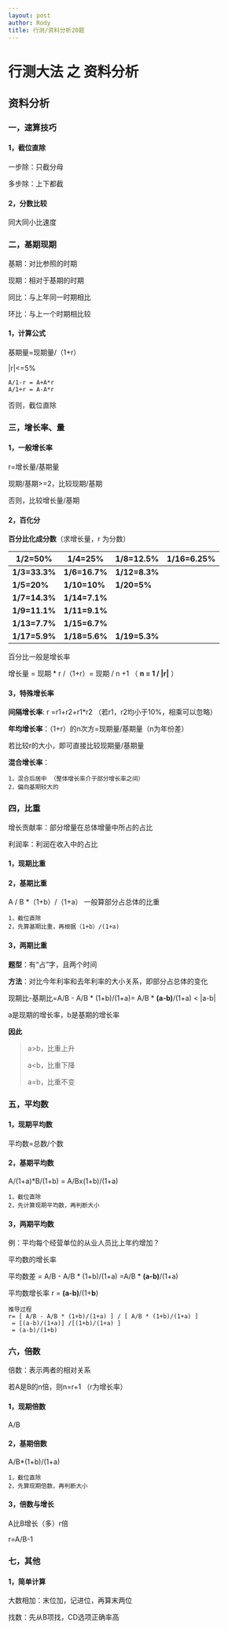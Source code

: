 ```yaml
---
layout: post
author: Rody
title: 行测/资料分析20题
---
```


# 行测大法 之 资料分析

## 资料分析

### 一，速算技巧

#### 1，截位直除

一步除：只截分母

多步除：上下都截

#### 2，分数比较

同大同小比速度

### 二，基期现期

基期：对比参照的时期

现期：相对于基期的时期

同比：与上年同一时期相比

环比：与上一个时期相比较

#### 1，计算公式

基期量=现期量/（1+r）

|r|<=5%

```
A/1-r = A+A*r
A/1+r = A-A*r
```

 否则，截位直除

### 三，增长率、量

#### 1，一般增长率

r=增长量/基期量

现期/基期>=2，比较现期/基期

否则，比较增长量/基期

#### 2，百化分

**百分比化成分数**（求增长量，r 为分数）

| 1/2=50%       | 1/4=25%       | 1/8=12.5%     | 1/16=6.25% |
| ------------- | ------------- | ------------- | ---------- |
| **1/3=33.3%** | **1/6=16.7%** | **1/12=8.3%** |            |
| **1/5=20%**   | **1/10=10%**  | **1/20=5%**   |            |
| **1/7=14.3%** | **1/14=7.1%** |               |            |
| **1/9=11.1%** | **1/11=9.1%** |               |            |
| **1/13=7.7%** | **1/15=6.7%** |               |            |
| **1/17=5.9%** | **1/18=5.6%** | **1/19=5.3%** |            |

百分比一般是增长率

增长量 = 现期 * r /（1+r）= 现期 / n +1     （ **n = 1 / |r|** ）

#### 3，特殊增长率

**间隔增长率**:      r =r1+r2+r1*r2  （若r1，r2均小于10%，相乘可以忽略）

**年均增长率**：（1+r）的n次方=现期量/基期量（n为年份差）

若比较r的大小，即可直接比较现期量/基期量

**混合增长率**：

```
1，混合后居中 （整体增长率介于部分增长率之间）
2，偏向基期较大的
```



### 四，比重

增长贡献率：部分增量在总体增量中所占的占比

利润率：利润在收入中的占比

#### 1，现期比重

#### 2，基期比重

A / B  *（1+b）/（1+a）  一般算部分占总体的比重

```
1，截位直除
2，先算基期比重，再根据（1+b）/(1+a)
```

#### 3，两期比重

**题型**：有“占”字，且两个时间

**方法**：对比今年利率和去年利率的大小关系，即部分占总体的变化

现期比-基期比=A/B - A/B * (1+b)/(1+a)= A/B * **(a-b)**/(1+a)  < |a-b|

a是现期的增长率，b是基期的增长率

**因此**

>a>b，比重上升
>
>a<b，比重下降
>
>a=b，比重不变

### 五，平均数

#### 1，现期平均数

平均数=总数/个数

#### 2，基期平均数

A/(1+a)*B/(1+b) = A/Bx(1+b)/(1+a)

```
1，截位直除
2，先计算现期平均数，再判断大小
```

#### 3，两期平均数

例：平均每个经营单位的从业人员比上年约增加？

平均数的增长率

平均数差 = A/B - A/B * (1+b)/(1+a) =A/B * **(a-b)**/(1+a) 

平均数增长率 r = **(a-b)**/(1+**b**) 

```
推导过程
r= [ A/B - A/B * (1+b)/(1+a) ] / [ A/B * (1+b)/(1+a) ]
 = [(a-b)/(1+a)] /[(1+b)/(1+a) ]
 = (a-b)/(1+b) 
```

### 六，倍数

倍数：表示两者的相对关系

若A是B的n倍，则n=r+1 （r为增长率）

#### 1，现期倍数

A/B

#### 2，基期倍数

A/B*(1+b)/(1+a) 

```
1，截位直除
2，先算现期倍数，再判断大小
```

#### 3，倍数与增长

A比B增长（多）r倍

r=A/B-1

### 七，其他

#### 1，简单计算

大数相加：末位加，记进位，再算末两位

找数：先从B项找，CD选项正确率高